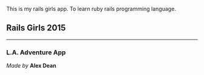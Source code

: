 This is my rails girls app.
To learn ruby rails programming language.

## Rails Girls 2015

---------

### L.A. Adventure App
*Made by* **Alex Dean**